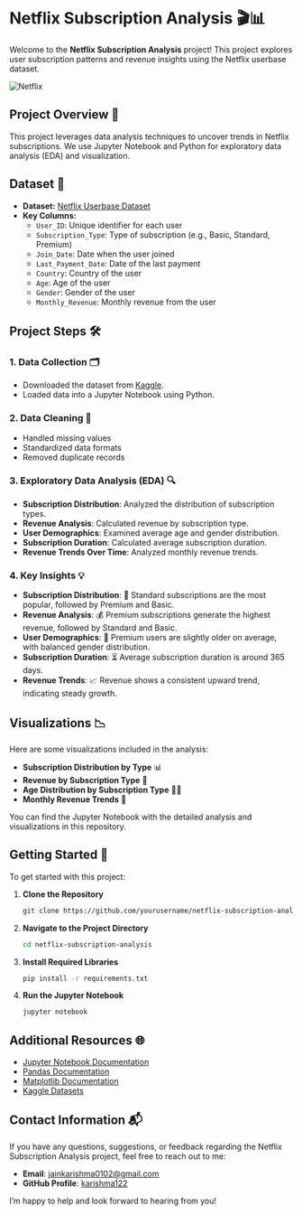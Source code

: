 # Netflix Subscription Analysis 🎬📊

Welcome to the **Netflix Subscription Analysis** project! This project explores user subscription patterns and revenue insights using the Netflix userbase dataset. 

![Netflix](https://www.netflix.com/favicon.ico)

## Project Overview 🌟

This project leverages data analysis techniques to uncover trends in Netflix subscriptions. We use Jupyter Notebook and Python for exploratory data analysis (EDA) and visualization.

## Dataset 📁

- **Dataset:** [Netflix Userbase Dataset](https://www.kaggle.com/datasets/arnavsmayan/netflix-userbase-dataset)
- **Key Columns:**
  - `User_ID`: Unique identifier for each user
  - `Subscription_Type`: Type of subscription (e.g., Basic, Standard, Premium)
  - `Join_Date`: Date when the user joined
  - `Last_Payment_Date`: Date of the last payment
  - `Country`: Country of the user
  - `Age`: Age of the user
  - `Gender`: Gender of the user
  - `Monthly_Revenue`: Monthly revenue from the user

## Project Steps 🛠️

### 1. Data Collection 🗂️
- Downloaded the dataset from [Kaggle](https://www.kaggle.com/datasets/arnavsmayan/netflix-userbase-dataset).
- Loaded data into a Jupyter Notebook using Python.

### 2. Data Cleaning 🧹
- Handled missing values
- Standardized data formats
- Removed duplicate records

### 3. Exploratory Data Analysis (EDA) 🔍
- **Subscription Distribution**: Analyzed the distribution of subscription types.
- **Revenue Analysis**: Calculated revenue by subscription type.
- **User Demographics**: Examined average age and gender distribution.
- **Subscription Duration**: Calculated average subscription duration.
- **Revenue Trends Over Time**: Analyzed monthly revenue trends.

### 4. Key Insights 💡
- **Subscription Distribution**: 🎯 Standard subscriptions are the most popular, followed by Premium and Basic.
- **Revenue Analysis**: 💰 Premium subscriptions generate the highest revenue, followed by Standard and Basic.
- **User Demographics**: 👥 Premium users are slightly older on average, with balanced gender distribution.
- **Subscription Duration**: ⏳ Average subscription duration is around 365 days.
- **Revenue Trends**: 📈 Revenue shows a consistent upward trend, indicating steady growth.

## Visualizations 📉

Here are some visualizations included in the analysis:

- **Subscription Distribution by Type** 📊
- **Revenue by Subscription Type** 💸
- **Age Distribution by Subscription Type** 👶👴
- **Monthly Revenue Trends** 📅

You can find the Jupyter Notebook with the detailed analysis and visualizations in this repository.

## Getting Started 🚀

To get started with this project:

1. **Clone the Repository**
   ```bash
   git clone https://github.com/yourusername/netflix-subscription-analysis.git

2. **Navigate to the Project Directory**
    ```bash
    cd netflix-subscription-analysis
3. **Install Required Libraries**
    ```bash
    pip install -r requirements.txt
4. **Run the Jupyter Notebook**
    ```bash
    jupyter notebook
## Additional Resources 🌐

- [Jupyter Notebook Documentation](https://jupyter.org/documentation)
- [Pandas Documentation](https://pandas.pydata.org/docs/)
- [Matplotlib Documentation](https://matplotlib.org/stable/contents.html)
- [Kaggle Datasets](https://www.kaggle.com/datasets)
## Contact Information 📬

If you have any questions, suggestions, or feedback regarding the Netflix Subscription Analysis project, feel free to reach out to me:

- **Email**: [jainkarishma0102@gmail.com](mailto:jainkarishma0102@gmail.com)
- **GitHub Profile**: [karishma122](https://github.com/karishma122)

I’m happy to help and look forward to hearing from you!

  
